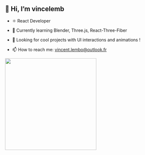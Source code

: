 ## 👋 Hi, I’m vincelemb

- ⚛️ React Developer

- 🌱 Currently learning Blender, Three.js, React-Three-Fiber

- 💞️ Looking for cool projects with UI interactions and animations !

- 📫 How to reach me: vincent.lembo@outlook.fr

<img src="https://user-images.githubusercontent.com/35501355/147887159-098750bf-b113-46ca-9575-ac18b5d1e440.gif" width="300"/>

<!---
vincelemb/vincelemb is a ✨ special ✨ repository because its `README.md` (this file) appears on your GitHub profile.
You can click the Preview link to take a look at your changes.
--->
